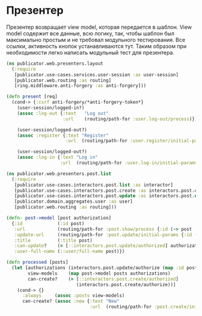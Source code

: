 # Презентер

Презентер возвращает view model, которая передается в шаблон.
View model содержит все данные, всю логику, так, чтобы шаблон был максимально простым и
не требовал модульного тестирования. Все ссылки, активность кнопок устанавливаются тут.
Таким образом при необходимости легко написать модульный тест для презентера.

```clojure
(ns publicator.web.presenters.layout
  (:require
   [publicator.use-cases.services.user-session :as user-session]
   [publicator.web.routing :as routing]
   [ring.middleware.anti-forgery :as anti-forgery]))

(defn present [req]
  (cond-> {:csrf anti-forgery/*anti-forgery-token*}
    (user-session/logged-in?)
    (assoc :log-out {:text   "Log out"
                     :url    (routing/path-for :user.log-out/process)})

    (user-session/logged-out?)
    (assoc :register {:text "Register"
                      :url  (routing/path-for :user.register/initial-params)})

    (user-session/logged-out?)
    (assoc :log-in {:text "Log in"
                    :url  (routing/path-for :user.log-in/initial-params)})))
```

```clojure
(ns publicator.web.presenters.post.list
  (:require
   [publicator.use-cases.interactors.post.list :as interactor]
   [publicator.use-cases.interactors.post.create :as interactors.post.create]
   [publicator.use-cases.interactors.post.update :as interactors.post.update]
   [publicator.domain.aggregates.user :as user]
   [publicator.web.routing :as routing]))

(defn- post->model [post authorization]
  {:id             (:id post)
   :url            (routing/path-for :post.show/process {:id (-> post :id str)})
   :update-url     (routing/path-for :post.update/initial-params {:id (-> post :id str)})
   :title          (:title post)
   :can-update?    (= [::interactors.post.update/authorized] authorization)
   :user-full-name (::user/full-name post)})

(defn processed [posts]
  (let [authorizations (interactors.post.update/authorize (map :id posts))
        view-models    (map post->model posts authorizations)
        can-create?    (= [::interactors.post.create/authorized]
                          (interactors.post.create/authorize))]
    (cond-> {}
      :always     (assoc :posts view-models)
      can-create? (assoc :new {:text "New"
                               :url  (routing/path-for :post.create/initial-params)}))))
```
